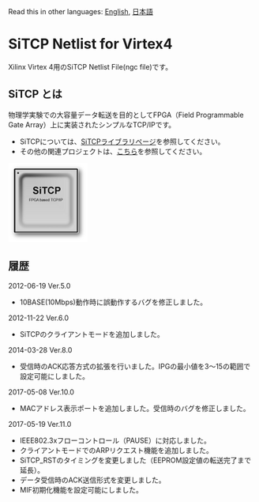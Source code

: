 Read this in other languages: [English](README.md), [日本語](README.ja.md)

# SiTCP Netlist for Virtex4

Xilinx Virtex 4用のSiTCP Netlist File(ngc file)です。


## SiTCP とは

物理学実験での大容量データ転送を目的としてFPGA（Field Programmable Gate Array）上に実装されたシンプルなTCP/IPです。

* SiTCPについては、[SiTCPライブラリページ](https://www.bbtech.co.jp/products/sitcp-library/)を参照してください。
* その他の関連プロジェクトは、[こちら](https://github.com/BeeBeansTechnologies)を参照してください。

![SiTCP](sitcp.png)


## 履歴

2012-06-19 Ver.5.0
* 10BASE(10Mbps)動作時に誤動作するバグを修正しました。

2012-11-22 Ver.6.0
* SiTCPのクライアントモードを追加しました。

2014-03-28 Ver.8.0
* 受信時のACK応答方式の拡張を行いました。IPGの最小値を3～15の範囲で設定可能にしました。

2017-05-08 Ver.10.0
* MACアドレス表示ポートを追加しました。受信時のバグを修正しました。

2017-05-19 Ver.11.0
* IEEE802.3xフローコントロール（PAUSE）に対応しました。
* クライアントモードでのARPリクエスト機能を追加しました。
* SiTCP_RSTのタイミングを変更しました（EEPROM設定値の転送完了まで延長）。
* データ受信時のACK送信形式を変更しました。
* MIF初期化機能を設定可能にしました。
